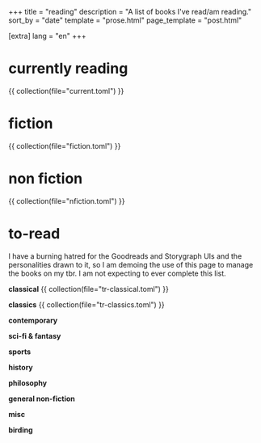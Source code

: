 +++
title = "reading"
description = "A list of books I've read/am reading."
sort_by = "date"
template = "prose.html"
page_template = "post.html"

[extra]
lang = "en"
+++

# currently reading
{{ collection(file="current.toml") }}

# fiction
{{ collection(file="fiction.toml") }}

# non fiction
{{ collection(file="nfiction.toml") }}


# to-read

I have a burning hatred for the Goodreads and Storygraph UIs and the personalities drawn to it, so I am demoing the use of this page to manage the books on my tbr. I am not expecting to ever complete this list.

**classical**
{{ collection(file="tr-classical.toml") }}

**classics**
{{ collection(file="tr-classics.toml") }}

**contemporary**

**sci-fi & fantasy**

**sports**
<!-- {{ collection(file="tr-sports.toml") }} -->

**history**

**philosophy**

**general non-fiction**

**misc**

**birding**